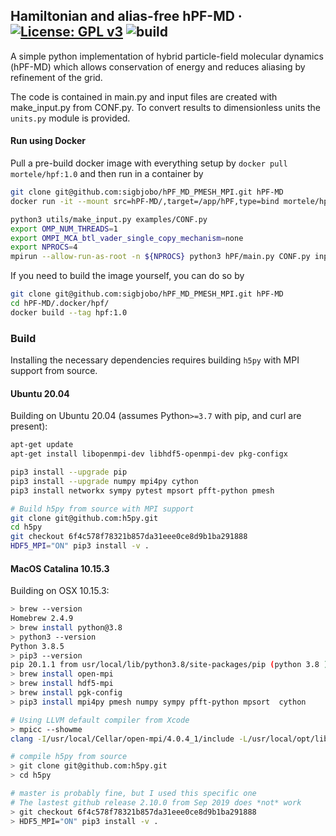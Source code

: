 Hamiltonian and alias-free hPF-MD &middot; [![License: GPL v3](https://img.shields.io/badge/License-LGPLv3-blue.svg)](https://www.gnu.org/licenses/lgpl-3.0.html) ![build](https://github.com/mortele/hPF_MD_PMESH_MPI/workflows/build/badge.svg)
---------
A simple python implementation of hybrid particle-field molecular dynamics (hPF-MD) which allows conservation of energy and reduces aliasing by refinement of the grid.

The code is contained in main.py and input files are created with make_input.py from CONF.py. To convert results to dimensionless units the `units.py` module is provided.

#### Run using Docker
Pull a pre-build docker image with everything setup by `docker pull mortele/hpf:1.0` and then run in a container by
```bash
git clone git@github.com:sigbjobo/hPF_MD_PMESH_MPI.git hPF-MD
docker run -it --mount src=hPF-MD/,target=/app/hPF,type=bind mortele/hpf:1.0
```
```bash
python3 utils/make_input.py examples/CONF.py
export OMP_NUM_THREADS=1
export OMPI_MCA_btl_vader_single_copy_mechanism=none
export NPROCS=4
mpirun --allow-run-as-root -n ${NPROCS} python3 hPF/main.py CONF.py input.hdf5 --destdir=CONF
```

If you need to build the image yourself, you can do so by
```bash
git clone git@github.com:sigbjobo/hPF_MD_PMESH_MPI.git hPF-MD
cd hPF-MD/.docker/hpf/
docker build --tag hpf:1.0
```

### Build
Installing the necessary dependencies requires building `h5py` with MPI support from source.

#### Ubuntu 20.04
Building on Ubuntu 20.04 (assumes Python`>=3.7` with pip, and curl are present):
```bash
apt-get update
apt-get install libopenmpi-dev libhdf5-openmpi-dev pkg-configx

pip3 install --upgrade pip
pip3 install --upgrade numpy mpi4py cython
pip3 install networkx sympy pytest mpsort pfft-python pmesh

# Build h5py from source with MPI support
git clone git@github.com:h5py.git
cd h5py
git checkout 6f4c578f78321b857da31eee0ce8d9b1ba291888
HDF5_MPI="ON" pip3 install -v .
```

#### MacOS Catalina 10.15.3
Building on OSX 10.15.3:
```bash
> brew --version
Homebrew 2.4.9
> brew install python@3.8
> python3 --version
Python 3.8.5
> pip3 --version
pip 20.1.1 from usr/local/lib/python3.8/site-packages/pip (python 3.8 )
> brew install open-mpi
> brew install hdf5-mpi
> brew install pgk-config
> pip3 install mpi4py pmesh numpy sympy pfft-python mpsort  cython

# Using LLVM default compiler from Xcode
> mpicc --showme
clang -I/usr/local/Cellar/open-mpi/4.0.4_1/include -L/usr/local/opt/libevent/lib -L/usr/local/Cellar/open-mpi/4.0.4_1/lib -lmpi

# compile h5py from source
> git clone git@github.com:h5py.git
> cd h5py

# master is probably fine, but I used this specific one
# The lastest github release 2.10.0 from Sep 2019 does *not* work
> git checkout 6f4c578f78321b857da31eee0ce8d9b1ba291888
> HDF5_MPI="ON" pip3 install -v .
```
